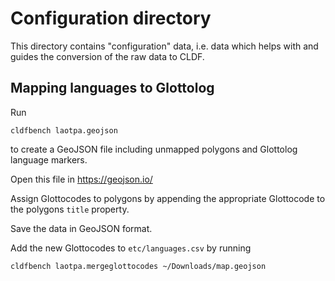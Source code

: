# Configuration directory

This directory contains "configuration" data, i.e. data which helps with and
guides the conversion of the raw data to CLDF.


## Mapping languages to Glottolog

Run
```shell
cldfbench laotpa.geojson
```
to create a GeoJSON file including unmapped polygons and Glottolog language markers.

Open this file in https://geojson.io/

Assign Glottocodes to polygons by appending the appropriate Glottocode to the polygons `title` property.

Save the data in GeoJSON format.

Add the new Glottocodes to `etc/languages.csv` by running
```shell
cldfbench laotpa.mergeglottocodes ~/Downloads/map.geojson
```
